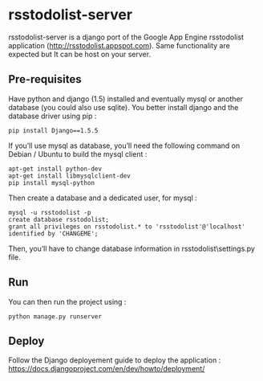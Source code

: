 rsstodolist-server
==================

rsstodolist-server is a django port of the Google App Engine rsstodolist application (http://rsstodolist.appspot.com).
Same functionality are expected but It can be host on your server.

Pre-requisites
--------------

Have python and django (1.5) installed and eventually mysql or another database (you could also use sqlite).
You better install django and the database driver using pip :

    pip install Django==1.5.5

If you’ll use mysql as database, you’ll need the following command on Debian / Ubuntu to build the mysql client :

    apt-get install python-dev
    apt-get install libmysqlclient-dev
    pip install mysql-python

Then create a database and a dedicated user, for mysql :

    mysql -u rsstodolist -p
    create database rsstodolist;
    grant all privileges on rsstodolist.* to 'rsstodolist'@'localhost' identified by 'CHANGEME';

Then, you’ll have to change database information in rsstodolist\settings.py file.


Run
----

You can then run the project using :

    python manage.py runserver
    
    
Deploy
------

Follow the Django deployement guide to deploy the application : https://docs.djangoproject.com/en/dev/howto/deployment/

